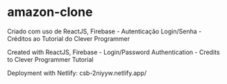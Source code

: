# amazon-clone
Criado com uso de ReactJS, Firebase - Autenticação Login/Senha - Créditos ao Tutorial do Clever Programmer

Created with ReactJS, Firebase - Login/Password Authentication - Credits to Clever Programmer Tutorial

Deployment with Netlify: csb-2niyyw.netlify.app/
